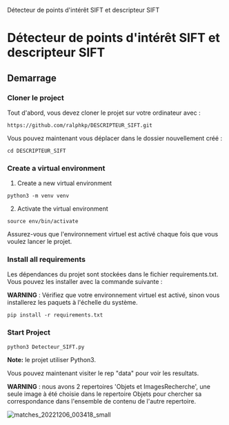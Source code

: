 Détecteur de points d'intérêt SIFT et descripteur SIFT
# Détecteur de points d'intérêt SIFT et descripteur SIFT




## Demarrage


### Cloner le project

Tout d'abord, vous devez cloner le projet sur votre ordinateur avec :

```
https://github.com/ralphkp/DESCRIPTEUR_SIFT.git
```

Vous pouvez maintenant vous déplacer dans le dossier nouvellement créé :
```
cd DESCRIPTEUR_SIFT
```

### Create a virtual environment


1. Create a new virtual environment
```
python3 -m venv venv
```

2. Activate the virtual environment
```
source env/bin/activate
```

Assurez-vous que l'environnement virtuel est activé chaque fois que vous voulez lancer le projet.

### Install all requirements

Les dépendances du projet sont stockées dans le fichier requirements.txt. Vous pouvez les installer avec la commande suivante :

**WARNING** :  Vérifiez que votre environnement virtuel est activé, sinon vous installerez les paquets à l'échelle du système.
```
pip install -r requirements.txt
```


### Start Project


```
python3 Detecteur_SIFT.py
```

**Note:** le projet utiliser Python3.


Vous pouvez maintenant visiter le rep "data" pour voir les resultats.

**WARNING** : nous avons 2 repertoires 'Objets et ImagesRecherche', une seule image à été choisie dans le repertoire Objets pour chercher sa correspondance dans l'ensemble de contenu de l'autre repertoire.

![matches_20221206_003418_small](https://github.com/ralphkp/DESCRIPTEUR_SIFT/assets/83407803/ffa1bf95-518b-42a2-bba5-fb9702211b0d)

